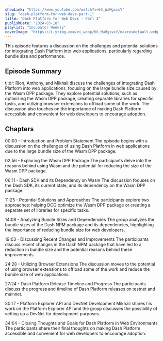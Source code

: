 ```yaml
---
showLink: "https://www.youtube.com/watch?v=66_WaMgxvxY"
slug: "dash-platform-for-web-devs-part-1"
title: "Dash Platform for Web Devs - Part I"
publishDate: "2024-03-18"
playlist: "Incubator Weekly"
coverImage: "https://i.ytimg.com/vi_webp/66_WaMgxvxY/maxresdefault.webp"
---
```


This episode features a discussion on the challenges and potential solutions for integrating Dash Platform into web applications, particularly regarding bundle size and performance.

## Episode Summary

tl;dr: Rion, Anthony, and Mikhail discuss the challenges of integrating Dash Platform into web applications, focusing on the large bundle size caused by the Wasm DPP package. They explore potential solutions, such as optimizing the Wasm DPP package, creating separate libraries for specific tasks, and utilizing browser extensions to offload some of the work. The discussion also touches on the importance of making Dash Platform accessible and convenient for web developers to encourage adoption.

## Chapters

00:00 - Introduction and Problem Statement
The episode begins with a discussion on the challenges of using Dash Platform in web applications due to the large bundle size of the Wasm DPP package.

02:56 - Exploring the Wasm DPP Package
The participants delve into the reasons behind using Wasm and the potential for reducing the size of the Wasm DPP package.

06:11 - Dash SDK and its Dependency on Wasm
The discussion focuses on the Dash SDK, its current state, and its dependency on the Wasm DPP package.

11:25 - Potential Solutions and Approaches
The participants explore two approaches: helping DCG optimize the Wasm DPP package or creating a separate set of libraries for specific tasks.

14:08 - Analyzing Bundle Sizes and Dependencies
The group analyzes the bundle sizes of the Dash NPM package and its dependencies, highlighting the importance of reducing bundle size for web developers.

19:03 - Discussing Recent Changes and Improvements
The participants discuss recent changes in the Dash NPM package that have led to a reduction in bundle size and the potential reasons behind these improvements.

24:28 - Utilizing Browser Extensions
The discussion moves to the potential of using browser extensions to offload some of the work and reduce the bundle size of web applications.

27:24 - Dash Platform Release Timeline and Progress
The participants discuss the progress and timeline of Dash Platform releases on testnet and mainnet.

30:17 - Platform Explorer API and DevNet Development
Mikhail shares his work on the Platform Explorer API and the group discusses the possibility of setting up a DevNet for development purposes.

34:04 - Closing Thoughts and Goals for Dash Platform in Web Environments
The participants share their final thoughts on making Dash Platform accessible and convenient for web developers to encourage adoption.